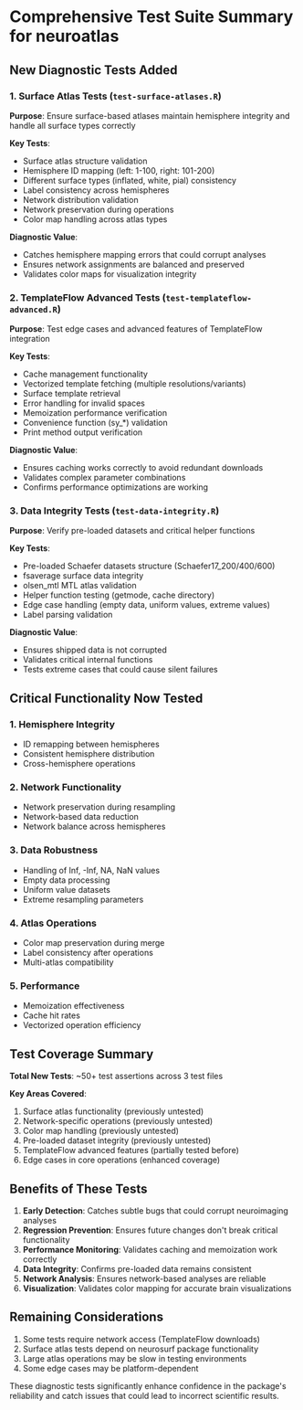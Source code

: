 # Comprehensive Test Suite Summary for neuroatlas

## New Diagnostic Tests Added

### 1. Surface Atlas Tests (`test-surface-atlases.R`)
**Purpose**: Ensure surface-based atlases maintain hemisphere integrity and handle all surface types correctly

**Key Tests**:
- Surface atlas structure validation
- Hemisphere ID mapping (left: 1-100, right: 101-200)
- Different surface types (inflated, white, pial) consistency
- Label consistency across hemispheres
- Network distribution validation
- Network preservation during operations
- Color map handling across atlas types

**Diagnostic Value**: 
- Catches hemisphere mapping errors that could corrupt analyses
- Ensures network assignments are balanced and preserved
- Validates color maps for visualization integrity

### 2. TemplateFlow Advanced Tests (`test-templateflow-advanced.R`)
**Purpose**: Test edge cases and advanced features of TemplateFlow integration

**Key Tests**:
- Cache management functionality
- Vectorized template fetching (multiple resolutions/variants)
- Surface template retrieval
- Error handling for invalid spaces
- Memoization performance verification
- Convenience function (sy_*) validation
- Print method output verification

**Diagnostic Value**:
- Ensures caching works correctly to avoid redundant downloads
- Validates complex parameter combinations
- Confirms performance optimizations are working

### 3. Data Integrity Tests (`test-data-integrity.R`)
**Purpose**: Verify pre-loaded datasets and critical helper functions

**Key Tests**:
- Pre-loaded Schaefer datasets structure (Schaefer17_200/400/600)
- fsaverage surface data integrity
- olsen_mtl MTL atlas validation
- Helper function testing (getmode, cache directory)
- Edge case handling (empty data, uniform values, extreme values)
- Label parsing validation

**Diagnostic Value**:
- Ensures shipped data is not corrupted
- Validates critical internal functions
- Tests extreme cases that could cause silent failures

## Critical Functionality Now Tested

### 1. **Hemisphere Integrity**
- ID remapping between hemispheres
- Consistent hemisphere distribution
- Cross-hemisphere operations

### 2. **Network Functionality**
- Network preservation during resampling
- Network-based data reduction
- Network balance across hemispheres

### 3. **Data Robustness**
- Handling of Inf, -Inf, NA, NaN values
- Empty data processing
- Uniform value datasets
- Extreme resampling parameters

### 4. **Atlas Operations**
- Color map preservation during merge
- Label consistency after operations
- Multi-atlas compatibility

### 5. **Performance**
- Memoization effectiveness
- Cache hit rates
- Vectorized operation efficiency

## Test Coverage Summary

**Total New Tests**: ~50+ test assertions across 3 test files

**Key Areas Covered**:
1. Surface atlas functionality (previously untested)
2. Network-specific operations (previously untested)
3. Color map handling (previously untested)
4. Pre-loaded dataset integrity (previously untested)
5. TemplateFlow advanced features (partially tested before)
6. Edge cases in core operations (enhanced coverage)

## Benefits of These Tests

1. **Early Detection**: Catches subtle bugs that could corrupt neuroimaging analyses
2. **Regression Prevention**: Ensures future changes don't break critical functionality
3. **Performance Monitoring**: Validates caching and memoization work correctly
4. **Data Integrity**: Confirms pre-loaded data remains consistent
5. **Network Analysis**: Ensures network-based analyses are reliable
6. **Visualization**: Validates color mapping for accurate brain visualizations

## Remaining Considerations

1. Some tests require network access (TemplateFlow downloads)
2. Surface atlas tests depend on neurosurf package functionality
3. Large atlas operations may be slow in testing environments
4. Some edge cases may be platform-dependent

These diagnostic tests significantly enhance confidence in the package's reliability and catch issues that could lead to incorrect scientific results.